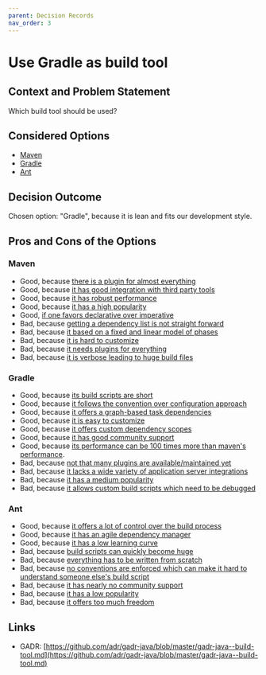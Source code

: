 ```yaml
---
parent: Decision Records
nav_order: 3
---
```

# Use Gradle as build tool

## Context and Problem Statement

Which build tool should be used?

## Considered Options

* [Maven](https://maven.apache.org/)
* [Gradle](https://gradle.org/)
* [Ant](https://ant.apache.org/)

## Decision Outcome

Chosen option: "Gradle", because it is lean and fits our development style.

## Pros and Cons of the Options

### Maven

* Good, because [there is a plugin for almost everything](https://www.slant.co/versus/2107/11592/~apache-maven_vs_gradle)
* Good, because [it has good integration with third party tools](https://web.archive.org/web/20221130140333/https://fdocuments.us/document/java-build-tools-part-2.html)
* Good, because [it has robust performance](https://web.archive.org/web/20221130140333/https://fdocuments.us/document/java-build-tools-part-2.html)
* Good, because [it has a high popularity](https://web.archive.org/web/20221130140333/https://fdocuments.us/document/java-build-tools-part-2.html)
* Good, [if one favors declarative over imperative](https://www.slant.co/versus/2107/11592/~apache-maven_vs_gradle)
* Bad, because [getting a dependency list is not straight forward](https://stackoverflow.com/q/1677473/873282)
* Bad, because [it based on a fixed and linear model of phases](https://dzone.com/articles/gradle-vs-maven)
* Bad, because [it is hard to customize](https://www.slant.co/versus/2107/11592/~apache-maven_vs_gradle)
* Bad, because [it needs plugins for everything](https://www.slant.co/versus/2107/11592/~apache-maven_vs_gradle)
* Bad, because [it is verbose leading to huge build files](https://technologyconversations.com/2014/06/18/build-tools/)

### Gradle

* Good, because [its build scripts are short](https://technologyconversations.com/2014/06/18/build-tools/)
* Good, because [it follows the convention over configuration approach](https://www.safaribooksonline.com/library/view/building-and-testing/9781449306816/ch04.html)
* Good, because [it offers a graph-based task dependencies](https://dzone.com/articles/gradle-vs-maven)
* Good, because [it is easy to customize](https://web.archive.org/web/20221130140333/https://fdocuments.us/document/java-build-tools-part-2.html)
* Good, because [it offers custom dependency scopes](https://gradle.org/maven-vs-gradle/)
* Good, because [it has good community support](https://linuxhint.com/ant-vs-maven-vs-gradle/)
* Good, because [its performance can be 100 times more than maven's performance](https://gradle.org/gradle-vs-maven-performance/).
* Bad, because [not that many plugins are available/maintained yet](https://phauer.com/2018/moving-back-from-gradle-to-maven/)
* Bad, because [it lacks a wide variety of application server integrations](https://web.archive.org/web/20221130140333/https://fdocuments.us/document/java-build-tools-part-2.html)
* Bad, because [it has a medium popularity](https://web.archive.org/web/20221130140333/https://fdocuments.us/document/java-build-tools-part-2.html)
* Bad, because [it allows custom build scripts which need to be debugged](https://www.softwareyoga.com/10-reasons-why-we-chose-maven-over-gradle/)

### Ant

* Good, because [it offers a lot of control over the build process](https://technologyconversations.com/2014/06/18/build-tools/)
* Good, because [it has an agile dependency manager](https://blog.alejandrocelaya.com/2014/02/22/dependency-management-in-java-projects-with-ant-and-ivy/)
* Good, because [it has a low learning curve](https://technologyconversations.com/2014/06/18/build-tools/)
* Bad, because [build scripts can quickly become huge](https://technologyconversations.com/2014/06/18/build-tools/)
* Bad, because [everything has to be written from scratch](http://www.baeldung.com/ant-maven-gradle)
* Bad, because [no conventions are enforced which can make it hard to understand someone else's build script](http://www.baeldung.com/ant-maven-gradle)
* Bad, because [it has nearly no community support](https://web.archive.org/web/20221130140333/https://fdocuments.us/document/java-build-tools-part-2.html)
* Bad, because [it has a low popularity](https://web.archive.org/web/20221130140333/https://fdocuments.us/document/java-build-tools-part-2.html)
* Bad, because [it offers too much freedom](https://www.slant.co/versus/2106/2107/~apache-ant_vs_apache-maven)

## Links

* GADR: [https://github.com/adr/gadr-java/blob/master/gadr-java--build-tool.md](https://github.com/adr/gadr-java/blob/master/gadr-java--build-tool.md)

